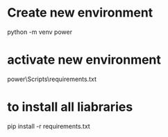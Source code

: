 # Create new environment 
python -m venv power

# activate new environment
power\Scripts\requirements.txt

# to install all liabraries
pip install -r requirements.txt